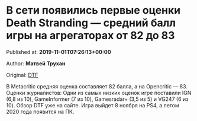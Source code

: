
# В сети появились первые оценки Death Stranding — средний балл игры на агрегаторах от 82 до 83

Published at: **2019-11-01T07:26:13+00:00**

Author: **Матвей Трухан**

Original: [DTF](https://dtf.ru/games/78848-v-seti-poyavilis-pervye-ocenki-death-stranding-sredniy-ball-igry-na-agregatorah-ot-82-do-83)

В Metacritic средняя оценка составляет 82 балла, а на Opencritic — 83.
Оценки журналистов:
Одни из самых низких оценок игре поставили IGN (6,8 из 10), GameInformer (7 из 10), Gamesradar+ (3,5 из 5) и VG247 (6 из 10).
Обзор DTF уже на сайте. Игра выйдет 8 ноября на PS4, а летом 2020 года появится на ПК.
